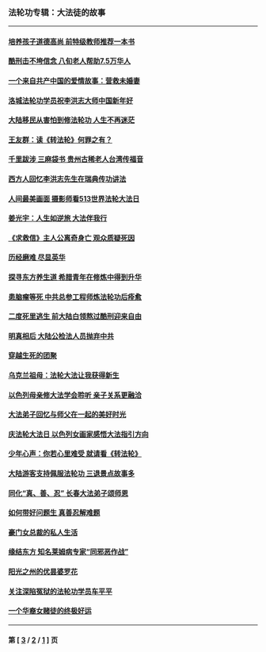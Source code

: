 ### 法轮功专辑：大法徒的故事
---
#### [培养孩子道德高尚 前特级教师推荐一本书](../../pages/nf1147481/n12938640.md?06040430) 
#### [酷刑击不垮信念 八旬老人帮助7.5万华人](../../pages/nf1147481/n12880712.md?06040430) 
#### [一个来自共产中国的爱情故事：营救未婚妻](../../pages/nf1147481/n12778386.md?06040430) 
#### [洛城法轮功学员祝李洪志大师中国新年好](../../pages/nf1147481/n12724685.md?06040430) 
#### [大陆移民从害怕到修法轮功 人生不再迷茫](../../pages/nf1147481/n12414325.md?06040430) 
#### [王友群：读《转法轮》何罪之有？](../../pages/nf1147481/n12408647.md?06040430) 
#### [千里跋涉 三麻袋书 贵州古稀老人台湾传福音](../../pages/nf1147481/n12198750.md?06040430) 
#### [西方人回忆李洪志先生在瑞典传功讲法](../../pages/nf1147481/n12099607.md?06040430) 
#### [人间最美画面 摄影师看513世界法轮大法日](../../pages/nf1147481/n12094118.md?06040430) 
#### [姜光宇：人生如逆旅 大法伴我行](../../pages/nf1147481/n12088664.md?06040430) 
#### [《求救信》主人公离奇身亡 观众质疑死因](../../pages/nf1147481/n11845215.md?06040430) 
#### [历经磨难 尽显英华](../../pages/nf1147481/n11723297.md?06040430) 
#### [探寻东方养生道 希腊青年在修炼中得到升华](../../pages/nf1147481/n11494502.md?06040430) 
#### [患脑瘤等死 中共总参工程师炼法轮功后痊愈](../../pages/nf1147481/n11466682.md?06040430) 
#### [二度死里逃生 前大陆白领熬过酷刑迎来自由](../../pages/nf1147481/n11368594.md?06040430) 
#### [明真相后 大陆公检法人员抛弃中共](../../pages/nf1147481/n11358618.md?06040430) 
#### [穿越生死的团聚](../../pages/nf1147481/n11258922.md?06040430) 
#### [乌克兰祖母：法轮大法让我获得新生](../../pages/nf1147481/n11269457.md?06040430) 
#### [以色列母亲修大法学会聆听 亲子关系更融洽](../../pages/nf1147481/n11268195.md?06040430) 
#### [大法弟子回忆与师父在一起的美好时光](../../pages/nf1147481/n11267759.md?06040430) 
#### [庆法轮大法日 以色列女画家感悟大法指引方向](../../pages/nf1147481/n11267735.md?06040430) 
#### [少年心声：你若心里难受 就请看《转法轮》](../../pages/nf1147481/n11267496.md?06040430) 
#### [大陆游客支持佩服法轮功 三退景点故事多](../../pages/nf1147481/n11267378.md?06040430) 
#### [同化“真、善、忍” 长春大法弟子颂师恩](../../pages/nf1147481/n11266497.md?06040430) 
#### [如何带好问题生 真善忍解难题](../../pages/nf1147481/n11243655.md?06040430) 
#### [豪门女总裁的私人生活](../../pages/nf1147481/n10127794.md?06040430) 
#### [缘结东方 知名莱姆病专家“同邪恶作战”](../../pages/nf1147481/n10682468.md?06040430) 
#### [阳光之州的优昙婆罗花](../../pages/nf1147481/n10546697.md?06040430) 
#### [关注深陷冤狱的法轮功学员车平平](../../pages/nf1147481/n10146883.md?06040430) 
#### [一个华裔女赌徒的终极好运](../../pages/nf1147481/n9147756.md?06040430) 

---
#### 第 [ [3](./3.md?06040430) / [2](./2.md?06040430) / [1](./1.md?06040430) ] 页
